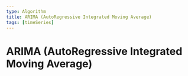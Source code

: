 ```yaml
---
type: Algorithm
title: ARIMA (AutoRegressive Integrated Moving Average)
tags: [timeSeries]
---
```


# ARIMA (AutoRegressive Integrated Moving Average)


